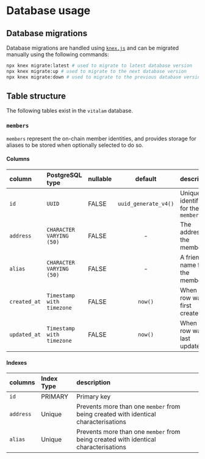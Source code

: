 # Database usage

## Database migrations

Database migrations are handled using [`knex.js`](https://knexjs.org/) and can be migrated manually using the following commands:

```sh
npx knex migrate:latest # used to migrate to latest database version
npx knex migrate:up # used to migrate to the next database version
npx knex migrate:down # used to migrate to the previous database version
```

## Table structure

The following tables exist in the `vitalam` database.

### `members`

`members` represent the on-chain member identities, and provides storage for aliases to be stored when optionally selected to do so.

#### Columns

| column          | PostgreSQL type           | nullable |       default        | description                        |
|:----------------| :------------------------ | :------- | :------------------: |:-----------------------------------|
| `id`            | `UUID`                    | FALSE    | `uuid_generate_v4()` | Unique identifier for the `member` |
| `address`       | `CHARACTER VARYING (50)`  | FALSE    |          -           | The address of the member          |
| `alias`         | `CHARACTER VARYING (50)`  | FALSE    |          -           | A friendly name for the member     |
| `created_at`    | `Timestamp with timezone` | FALSE    |       `now()`        | When the row was first created     |
| `updated_at`    | `Timestamp with timezone` | FALSE    |       `now()`        | When the row was last updated      |

#### Indexes

| columns     | Index Type | description                                                                         |
|:------------|:-----------|:------------------------------------------------------------------------------------|
| `id`        | PRIMARY    | Primary key                                                                         |
| `address`   | Unique     | Prevents more than one `member` from being created with identical characterisations |
| `alias`     | Unique     | Prevents more than one `member` from being created with identical characterisations |
